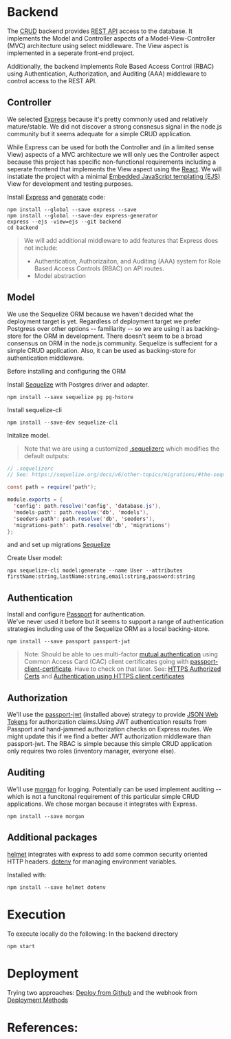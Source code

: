 
# Backend

The [CRUD](https://en.wikipedia.org/wiki/Create,_read,_update_and_delete) backend provides [REST API](https://en.wikipedia.org/wiki/Representational_state_transfer) access to the database.  It implements the Model and Controller aspects
of a Model-View-Controller (MVC) architecture using select middleware.  The View aspect is implemented
in a seperate front-end project.

Additionally, the backend implements Role Based Access Control (RBAC) using Authentication, Authorization, and Auditing (AAA) middleware to control access to the REST API.

## Controller
We selected [Express](https://expressjs.com/) because it's pretty commonly used and relatively mature/stable. We did not discover a strong consnesus signal in the node.js community but it seems adequate for a simple CRUD application.

While Express can be used for both the Controller and (in a limited sense View) aspects of a MVC architecture we will only ues the Controller aspect because this project has specific non-functional requirements including a seperate frontend that implements the View aspect using the [React](https://reactjs.org/).  We will instatiate the project with a minimal [Embedded JavaScript templating (EJS)](https://ejs.co/) View for development and testing purposes.

Install [Express](https://expressjs.com/) and [generate](https://expressjs.com/en/starter/generator.html) code:
```
npm install --global --save express --save
npm install --global --save-dev express-generator
express --ejs -view=ejs --git backend
cd backend
```
> We will add additional middleware to add features that Express does not include:
> - Authentication, Authorizaiton, and Auditing (AAA) system for  Role Based Access Controls (RBAC) on API routes.
> - Model abstraction


## Model
We use the Sequelize ORM because we haven't decided what the deployment target is yet.
Regardless of deployment target we prefer Postgress over other options -- familiarity -- so we are using it as
backing-store for the ORM in development. There doesn't seem to be a broad consensus on ORM in the node.js community.
Sequelize is suffecient for a simple CRUD application.  Also, it can be used as backing-store for 
authentication middleware.

Before installing and configuring the ORM 


Install [Sequelize](https://sequelize.org/docs/v6/getting-started/) with Postgres driver and adapter.
```
npm install --save sequelize pg pg-hstore
```

Install sequelize-cli
```
npm install --save-dev sequelize-cli
```

Initalize model.
> Note that we are using a customized [.sequelizerc](https://sequelize.org/docs/v6/other-topics/migrations/#the-sequelizerc-file) which modifies the default outputs:
```java
// .sequelizerc
// See: https://sequelize.org/docs/v6/other-topics/migrations/#the-sequelizerc-file

const path = require('path');

module.exports = {
  'config': path.resolve('config', 'database.js'),
  'models-path': path.resolve('db', 'models'),
  'seeders-path': path.resolve('db', 'seeders'),
  'migrations-path': path.resolve('db', 'migrations')
};
```
 and and set up migrations [Sequelize](https://sequelize.org/docs/v6/other-topics/migrations/)

Create User model:
```
npx sequelize-cli model:generate --name User --attributes firstName:string,lastName:string,email:string,password:string
```

## Authentication
Install and configure [Passport](http://www.passportjs.org/howtos/password/) for authentication.  
We've never used it before but it seems to support a range of authentication strategies including use of the
Sequelize ORM as a local backing-store.
```
npm install --save passport passport-jwt
```

> Note: Should be able to ues multi-factor [mutual authentication](https://en.wikipedia.org/wiki/Mutual_authentication) using Common Access Card (CAC) client certificates going with [passport-client-certificate](http://www.passportjs.org/packages/passport-client-certificate/).  Have to check on that later.
> See: [HTTPS Authorized Certs](https://github.com/anders94/https-authorized-clients/) and [Authentication using HTTPS client certificates](https://medium.com/@sevcsik/authentication-using-https-client-certificates-3c9d270e8326)

## Authorization
We'll use the [passport-jwt](http://www.passportjs.org/packages/passport-jwt/) (installed above)
strategy to provide [JSON Web Tokens](https://jwt.io/) for authorization claims.Using JWT authentication results from Passport and hand-jammed authorization checks on Express routes.  We might update this if we find a better JWT authorization middleware than passport-jwt. The RBAC is simple because this simple CRUD application only requires two roles (inventory manager, everyone else).


## Auditing
We'll use [morgan](https://github.com/expressjs/morgan) for logging.  Potentially can be used implement auditing -- which is not
a funcitonal requirement of this particular simple CRUD applications.  We chose morgan because it integrates with Express.
```
npm install --save morgan
```


## Additional packages

[helmet](https://github.com/helmetjs/helmet) integrates with express to add some common security oriented HTTP headers.
[dotenv](https://github.com/motdotla/dotenv) for managing environment variables.

Installed with:
```
npm install --save helmet dotenv
```

# Execution
To execute locally do the following:
In the backend directory
```
npm start
```

# Deployment
Trying two approaches:
[Deploy from Github](https://github.com/caprover/deploy-from-github)
and the webhook from [Deployment Methods](https://caprover.com/docs/deployment-methods.html)

# References:

